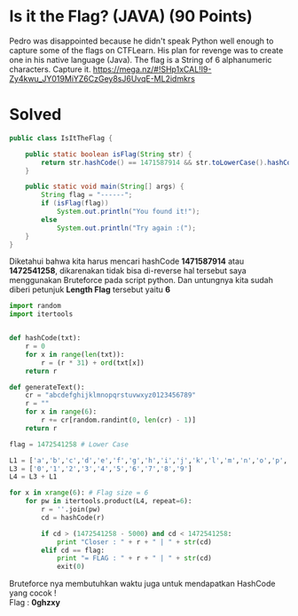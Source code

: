 # Is it the Flag? (JAVA) (90 Points)
Pedro was disappointed because he didn't speak Python well enough to capture some of the flags on CTFLearn. His plan for revenge was to create one in his native language (Java). The flag is a String of 6 alphanumeric characters. Capture it. https://mega.nz/#!SHp1xCAL!I9-Zy4kwu_JY019MiYZ6CzGey8sJ6UvqE-ML2idmkrs
# Solved
```java
public class IsItTheFlag {

    public static boolean isFlag(String str) {
        return str.hashCode() == 1471587914 && str.toLowerCase().hashCode() == 1472541258;
    }

    public static void main(String[] args) {
        String flag = "------";
        if (isFlag(flag))
            System.out.println("You found it!");
        else
            System.out.println("Try again :(");
    }
}
```
Diketahui bahwa kita harus mencari hashCode <b>1471587914</b> atau <b>1472541258</b>, dikarenakan tidak bisa di-reverse hal tersebut saya menggunakan Bruteforce pada script python. Dan untungnya kita sudah diberi petunjuk <b>Length Flag</b> tersebut yaitu <b>6</b>
```python
import random
import itertools


def hashCode(txt):
    r = 0
    for x in range(len(txt)):
        r = (r * 31) + ord(txt[x])
    return r

def generateText():
    cr = "abcdefghijklmnopqrstuvwxyz0123456789"
    r = ""
    for x in range(6):
        r += cr[random.randint(0, len(cr) - 1)]
    return r

flag = 1472541258 # Lower Case

L1 = ['a','b','c','d','e','f','g','h','i','j','k','l','m','n','o','p','q','r','s','t','u','v','w','x','y','z']
L3 = ['0','1','2','3','4','5','6','7','8','9']
L4 = L3 + L1

for x in xrange(6): # Flag size = 6
    for pw in itertools.product(L4, repeat=6):
        r = ''.join(pw)
        cd = hashCode(r)

        if cd > (1472541258 - 5000) and cd < 1472541258:
            print "Closer : " + r + " | " + str(cd)
        elif cd == flag:
            print "= FLAG : " + r + " | " + str(cd)
            exit(0)
```
Bruteforce nya membutuhkan waktu juga untuk mendapatkan HashCode yang cocok ! <br>
Flag : <b>0ghzxy</b>